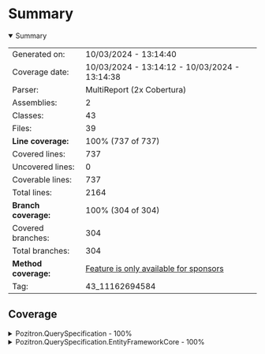 # Summary
<details open><summary>Summary</summary>

|||
|:---|:---|
| Generated on: | 10/03/2024 - 13:14:40 |
| Coverage date: | 10/03/2024 - 13:14:12 - 10/03/2024 - 13:14:38 |
| Parser: | MultiReport (2x Cobertura) |
| Assemblies: | 2 |
| Classes: | 43 |
| Files: | 39 |
| **Line coverage:** | 100% (737 of 737) |
| Covered lines: | 737 |
| Uncovered lines: | 0 |
| Coverable lines: | 737 |
| Total lines: | 2164 |
| **Branch coverage:** | 100% (304 of 304) |
| Covered branches: | 304 |
| Total branches: | 304 |
| **Method coverage:** | [Feature is only available for sponsors](https://reportgenerator.io/pro) |
| Tag: | 43_11162694584 |

</details>

## Coverage
<details><summary>Pozitron.QuerySpecification - 100%</summary>

|**Name**|**Line**|**Branch**|
|:---|---:|---:|
|**Pozitron.QuerySpecification**|**100%**|**100%**|
|Pozitron.QuerySpecification.ConcurrentSelectorsException|100%||
|Pozitron.QuerySpecification.EntityNotFoundException|100%||
|Pozitron.QuerySpecification.IncludableBuilderExtensions|100%|100%|
|Pozitron.QuerySpecification.IncludableSpecificationBuilder`2|100%||
|Pozitron.QuerySpecification.IncludableSpecificationBuilder`3|100%||
|Pozitron.QuerySpecification.IncludeExpression|100%|100%|
|Pozitron.QuerySpecification.InvalidLikePatternException|100%||
|Pozitron.QuerySpecification.LikeExpression`1|100%|100%|
|Pozitron.QuerySpecification.LikeExtension|100%||
|Pozitron.QuerySpecification.LikeMemoryEvaluator|100%|100%|
|Pozitron.QuerySpecification.LikeValidator|100%|100%|
|Pozitron.QuerySpecification.OrderedBuilderExtensions|100%|100%|
|Pozitron.QuerySpecification.OrderedSpecificationBuilder`1|100%||
|Pozitron.QuerySpecification.OrderedSpecificationBuilder`2|100%||
|Pozitron.QuerySpecification.OrderEvaluator|100%|100%|
|Pozitron.QuerySpecification.OrderExpression`1|100%|100%|
|Pozitron.QuerySpecification.PagedResult`1|100%||
|Pozitron.QuerySpecification.Pagination|100%|100%|
|Pozitron.QuerySpecification.PaginationExtensions|100%|100%|
|Pozitron.QuerySpecification.PaginationSettings|100%||
|Pozitron.QuerySpecification.PagingFilter|100%||
|Pozitron.QuerySpecification.SelectorNotFoundException|100%||
|Pozitron.QuerySpecification.Specification`1|100%|100%|
|Pozitron.QuerySpecification.Specification`2|100%||
|Pozitron.QuerySpecification.SpecificationBuilder`1|100%||
|Pozitron.QuerySpecification.SpecificationBuilder`2|100%||
|Pozitron.QuerySpecification.SpecificationBuilderExtensions|100%|100%|
|Pozitron.QuerySpecification.SpecificationInMemoryEvaluator|100%|100%|
|Pozitron.QuerySpecification.SpecificationValidator|100%|100%|
|Pozitron.QuerySpecification.WhereEvaluator|100%|100%|
|Pozitron.QuerySpecification.WhereExpression`1|100%|100%|
|Pozitron.QuerySpecification.WhereValidator|100%|100%|

</details>
<details><summary>Pozitron.QuerySpecification.EntityFrameworkCore - 100%</summary>

|**Name**|**Line**|**Branch**|
|:---|---:|---:|
|**Pozitron.QuerySpecification.EntityFrameworkCore**|**100%**|**100%**|
|Pozitron.QuerySpecification.AsNoTrackingEvaluator|100%|100%|
|Pozitron.QuerySpecification.AsNoTrackingWithIdentityResolutionEvaluator|100%|100%|
|Pozitron.QuerySpecification.AsSplitQueryEvaluator|100%|100%|
|Pozitron.QuerySpecification.IgnoreQueryFiltersEvaluator|100%|100%|
|Pozitron.QuerySpecification.IncludeEvaluator|100%|100%|
|Pozitron.QuerySpecification.IQueryableExtensions|100%|100%|
|Pozitron.QuerySpecification.LikeEvaluator|100%|100%|
|Pozitron.QuerySpecification.LikeExtension|100%|100%|
|Pozitron.QuerySpecification.ParameterReplacerVisitor|100%|100%|
|Pozitron.QuerySpecification.RepositoryBase`1|100%|100%|
|Pozitron.QuerySpecification.SpecificationEvaluator|100%|100%|

</details>
